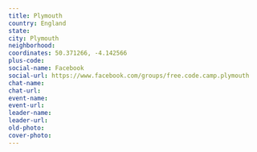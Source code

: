 ```yaml
---
title: Plymouth
country: England
state: 
city: Plymouth
neighborhood: 
coordinates: 50.371266, -4.142566
plus-code:
social-name: Facebook
social-url: https://www.facebook.com/groups/free.code.camp.plymouth
chat-name:
chat-url:
event-name:
event-url:
leader-name:
leader-url:
old-photo: 
cover-photo:
---
```

